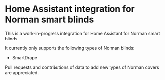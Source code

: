 # Home Assistant integration for Norman smart blinds

This is a work-in-progress integration for Home Assistant for Norman smart blinds.

It currently only supports the following types of Norman blinds:

- SmartDrape

Pull requests and contributions of data to add new types of Norman covers are appreciated.
